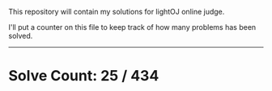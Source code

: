 This repository will contain my solutions for lightOJ online judge.

I'll put a counter on this file to keep track of how many problems has been solved.

---
# Solve Count: 25 / 434
